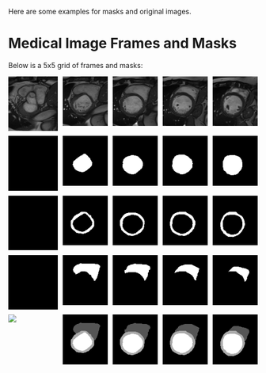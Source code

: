 Here are some examples for masks and original images.
# Medical Image Frames and Masks

Below is a 5x5 grid of frames and masks:

<div style="display: grid; grid-template-columns: repeat(5, 1fr); gap: 10px;">
  <img src="./patient001_frame01_0000_000.png" width="100" />
  <img src="./patient001_frame01_0000_001.png" width="100" />
  <img src="./patient001_frame01_0000_002.png" width="100" />
  <img src="./patient001_frame01_0000_003.png" width="100" />
  <img src="./patient001_frame01_0000_004.png" width="100" />
  
  <img src="./patient001_frame01_000_mask1.png" width="100" />
  <img src="./patient001_frame01_001_mask1.png" width="100" />
  <img src="./patient001_frame01_002_mask1.png" width="100" />
  <img src="./patient001_frame01_003_mask1.png" width="100" />
  <img src="./patient001_frame01_004_mask1.png" width="100" />
  
  <img src="./patient001_frame01_000_mask2.png" width="100" />
  <img src="./patient001_frame01_001_mask2.png" width="100" />
  <img src="./patient001_frame01_002_mask2.png" width="100" />
  <img src="./patient001_frame01_003_mask2.png" width="100" />
  <img src="./patient001_frame01_004_mask2.png" width="100" />
  
  <img src="./patient001_frame01_000_mask3.png" width="100" />
  <img src="./patient001_frame01_001_mask3.png" width="100" />
  <img src="./patient001_frame01_002_mask3.png" width="100" />
  <img src="./patient001_frame01_003_mask3.png" width="100" />
  <img src="./patient001_frame01_004_mask3.png" width="100" />

  <img src="./patient001_frame01_000.png" width="100" />
  <img src="./patient001_frame01_001.png" width="100" />
  <img src="./patient001_frame01_002.png" width="100" />
  <img src="./patient001_frame01_003.png" width="100" />
  <img src="./patient001_frame01_004.png" width="100" />
</div>
